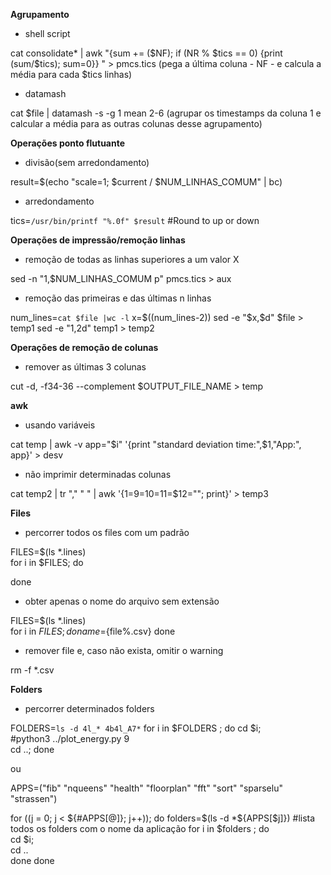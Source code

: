 **Agrupamento**

- shell script

cat consolidate* | awk  "{sum += (\$NF); if (NR % $tics == 0) {print (sum/$tics); sum=0}} " > pmcs.tics (pega a última coluna - NF - e calcula a média para cada $tics linhas)

- datamash

cat $file | datamash -s -g 1 mean 2-6 (agrupar os timestamps da coluna 1 e calcular a média para as outras colunas desse agrupamento)

**Operações ponto flutuante**

- divisão(sem arredondamento)

result=$(echo "scale=1; $current / $NUM_LINHAS_COMUM" | bc)

- arredondamento

tics=`/usr/bin/printf "%.0f" $result` #Round to up or down

**Operações de impressão/remoção linhas**

- remoção de todas as linhas superiores a um valor X

sed -n "1,$NUM_LINHAS_COMUM p" pmcs.tics > aux

- remoção das primeiras e das últimas n linhas

num_lines=`cat $file |wc -l`
x=$((num_lines-2)) 
sed -e "$x,\$d" $file > temp1
sed -e "1,2d" temp1 > temp2

**Operações de remoção de colunas**

- remover as últimas 3 colunas

cut -d, -f34-36 --complement $OUTPUT_FILE_NAME > temp

**awk**

- usando variáveis

cat temp | awk -v app="$i" '{print "standard deviation time:",$1,"App:", app}' > desv


- não imprimir determinadas colunas

cat temp2 | tr "," " " | awk '{$1=$9=$10=$11=$12=""; print}' > temp3

**Files**
- percorrer todos os files com um padrão

FILES=$(ls *.lines)      
for i in $FILES;
do  

done

- obter apenas o nome do arquivo sem extensão

FILES=$(ls *.lines)      
for i in $FILES;
do  
     name=${file%.csv}
done

- remover file e, caso não exista, omitir o warning

rm -f *.csv 

**Folders**

- percorrer determinados folders

FOLDERS=`ls -d 4l_* 4b4l_A7*`
for i in $FOLDERS ;
do
    cd $i;          
    #python3 ../plot_energy.py 9      
    cd ..;
done

ou

APPS=("fib" "nqueens" "health" "floorplan" "fft" "sort" "sparselu" "strassen")

for ((j = 0; j < ${#APPS[@]}; j++));
do   
      folders=$(ls -d *${APPS[$j]}) #lista todos os folders com o nome da aplicação
      for i in $folders ;
      do          
         cd $i;  
         cd ..    
      done
done

